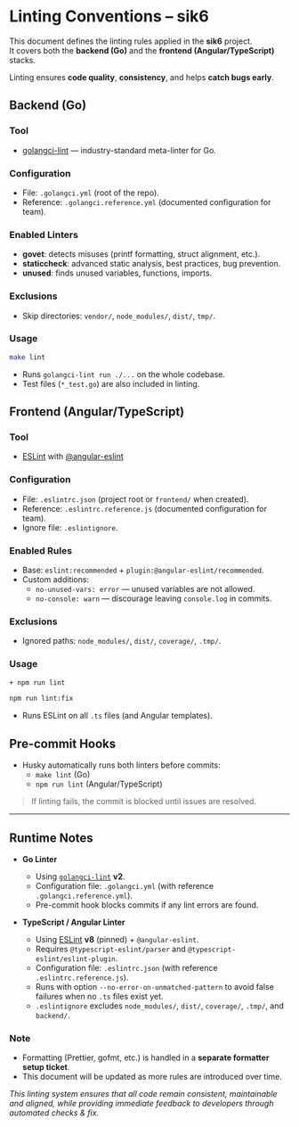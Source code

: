 # Linting Conventions – sik6

This document defines the linting rules applied in the **sik6** project.  
It covers both the **backend (Go)** and the **frontend (Angular/TypeScript)** stacks.  

Linting ensures **code quality**, **consistency**, and helps **catch bugs early**.  

## Backend (Go)

### Tool
- [golangci-lint](https://golangci-lint.run/) — industry-standard meta-linter for Go.

### Configuration
- File: `.golangci.yml` (root of the repo).
- Reference: `.golangci.reference.yml` (documented configuration for team).

### Enabled Linters
- **govet**: detects misuses (printf formatting, struct alignment, etc.).  
- **staticcheck**: advanced static analysis, best practices, bug prevention.  
- **unused**: finds unused variables, functions, imports.

### Exclusions
- Skip directories: `vendor/`, `node_modules/`, `dist/`, `tmp/`.

### Usage
```bash
make lint
```
- Runs `golangci-lint run ./...` on the whole codebase.
- Test files (`*_test.go`) are also included in linting.

## Frontend (Angular/TypeScript)

### Tool
- [ESLint](https://eslint.org/) with [@angular-eslint](https://github.com/angular-eslint/angular-eslint)

### Configuration
- File: `.eslintrc.json` (project root or `frontend/` when created).
- Reference: `.eslintrc.reference.js` (documented configuration for team).
- Ignore file: `.eslintignore`.

### Enabled Rules
- Base: `eslint:recommended` + `plugin:@angular-eslint/recommended`.
- Custom additions:
    - `no-unused-vars: error` — unused variables are not allowed.
    - `no-console: warn` — discourage leaving `console.log` in commits.

### Exclusions
- Ignored paths: `node_modules/`, `dist/`, `coverage/`, `.tmp/`.

### Usage 
```bash
+ npm run lint
```

```bash
npm run lint:fix
```
- Runs ESLint on all `.ts` files (and Angular templates).

## Pre-commit Hooks
- Husky automatically runs both linters before commits:
    - `make lint` (Go)
    - `npm run lint` (Angular/TypeScript)
> If linting fails, the commit is blocked until issues are resolved.

---

## Runtime Notes

- **Go Linter**
  - Using [`golangci-lint`](https://golangci-lint.run/) **v2**.
  - Configuration file: `.golangci.yml` (with reference `.golangci.reference.yml`).
  - Pre-commit hook blocks commits if any lint errors are found.

- **TypeScript / Angular Linter**
  - Using [ESLint](https://eslint.org/) **v8** (pinned) + `@angular-eslint`.
  - Requires `@typescript-eslint/parser` and `@typescript-eslint/eslint-plugin`.
  - Configuration file: `.eslintrc.json` (with reference `.eslintrc.reference.js`).
  - Runs with option `--no-error-on-unmatched-pattern` to avoid false failures when no `.ts` files exist yet.
  - `.eslintignore` excludes `node_modules/`, `dist/`, `coverage/`, `.tmp/`, and `backend/`.

### Note
- Formatting (Prettier, gofmt, etc.) is handled in a **separate formatter setup ticket**.
- This document will be updated as more rules are introduced over time.

_This linting system ensures that all code remain consistent, maintainable and aligned, while providing immediate feedback to developers through automated checks & fix._
